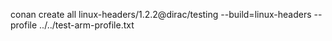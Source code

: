 

conan create all linux-headers/1.2.2@dirac/testing --build=linux-headers --profile ../../test-arm-profile.txt
